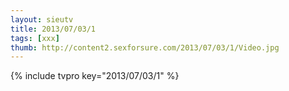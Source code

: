 ```yaml
--- 
layout: sieutv
title: 2013/07/03/1
tags: [xxx]
thumb: http://content2.sexforsure.com/2013/07/03/1/Video.jpg
---
```

{% include tvpro key="2013/07/03/1" %} 
